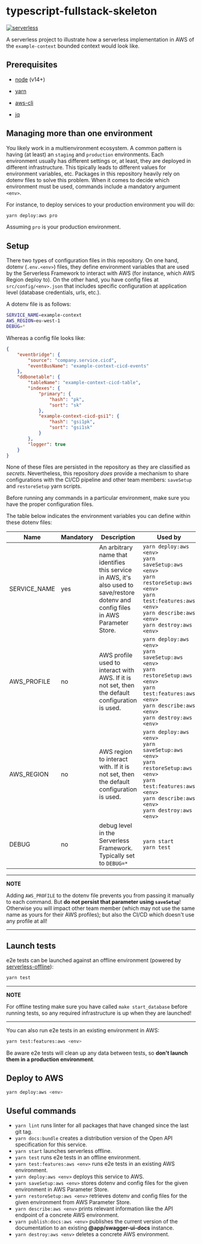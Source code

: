 # typescript-fullstack-skeleton

[![serverless](http://public.serverless.com/badges/v3.svg)](https://serverless.com)

A serverless project to illustrate how a serverless implementation in AWS of the `example-context` bounded context would look like.

## Prerequisites

* [node](https://nodejs.org/en/download/) (v14+)

* [yarn](https://classic.yarnpkg.com/lang/en/docs/install/)

* [aws-cli](https://docs.aws.amazon.com/cli/latest/userguide/cli-chap-install.html)

* [jq](https://stedolan.github.io/jq/download/)

## Managing more than one environment

You likely work in a multienvironment ecosystem. A common pattern is having (at least) an `staging` and `production` environments. Each environment usually has different settings or, at least, they are deployed in different infrastructure. This tipically leads to different values for environment variables, etc. Packages in this repository heavily rely on dotenv files to solve this problem. When it comes to decide which environment must be used, commands include a mandatory argument `<env>`.

For instance, to deploy services to your production environment you will do:

```sh
yarn deploy:aws pro
```

Assuming `pro` is your production environment.

## Setup

There two types of configuration files in this repository. On one hand, dotenv (`.env.<env>`) files, they define environment variables that are used by the Serverless Framework to interact with AWS (for instance, which AWS Region deploy to). On the other hand, you have config files at `src/config/<env>.json` that includes specific configuration at application level (database credentials, urls, etc.).

A dotenv file is as follows:

```sh
SERVICE_NAME=example-context
AWS_REGION=eu-west-1
DEBUG=*
```

Whereas a config file looks like:

```json
{
    "eventbridge": {
        "source": "company.service.cicd",
        "eventBusName": "example-context-cicd-events"
    },
    "ddbonetable": {
        "tableName": "example-context-cicd-table",
        "indexes": {
            "primary": {
                "hash": "pk",
                "sort": "sk"
            },
            "example-context-cicd-gsi1": {
                "hash": "gsi1pk",
                "sort": "gsi1sk"
            }
        },
        "logger": true
    }
}
```

None of these files are persisted in the repository as they are classified as *secrets*. Nevertheless, this repository *does* provide a mechanism to share configurations with the CI/CD pipeline and other team members: `saveSetup` and `restoreSetup` yarn scripts.

Before running any commands in a particular environment, make sure you have the proper configuration files.

The table below indicates the environment variables you can define within these dotenv files:

| Name               | Mandatory | Description                                                            | Used by |
| ------------------ | --------- |----------------------------------------------------------------------- | ------- |
| SERVICE_NAME       | yes       | An arbitrary name that identifies this service in AWS, it's also used to save/restore dotenv and config files in AWS Parameter Store. | `yarn deploy:aws <env>`<br/>`yarn saveSetup:aws <env>`<br/>`yarn restoreSetup:aws <env>`<br/>`yarn test:features:aws <env>`<br/>`yarn describe:aws <env>`<br/>`yarn destroy:aws <env>` |
| AWS_PROFILE        | no        | AWS profile used to interact with AWS. If it is not set, then the default configuration is used. | `yarn deploy:aws <env>`<br/>`yarn saveSetup:aws <env>`<br/>`yarn restoreSetup:aws <env>`<br/>`yarn test:features:aws <env>`<br/>`yarn describe:aws <env>`<br/>`yarn destroy:aws <env>` |
| AWS_REGION         | no        | AWS region to interact with. If it is not set, then the default configuration is used. | `yarn deploy:aws <env>`<br/>`yarn saveSetup:aws <env>`<br/>`yarn restoreSetup:aws <env>`<br/>`yarn test:features:aws <env>`<br/>`yarn describe:aws <env>`<br/>`yarn destroy:aws <env>` |
| DEBUG              | no        | debug level in the Serverless Framework. Typically set to `DEBUG=*` |  `yarn start`<br/>`yarn test` |

---
**NOTE**

Adding `AWS_PROFILE` to the dotenv file prevents you from passing it manually to each command. But **do not persist that parameter using `saveSetup`**! Otherwise you will impact other team member (which may not use the same name as yours for their AWS profiles); but also the CI/CD which doesn't use any profile at all!

---

## Launch tests

e2e tests can be launched against an offline environment (powered by [serverless-offline](https://github.com/dherault/serverless-offline)):

```sh
yarn test
```

---
**NOTE**

For offline testing make sure you have called `make start_database` before running tests, so any required infrastructure is up when they are launched!

---

You can also run e2e tests in an existing environment in AWS:

```sh
yarn test:features:aws <env>
```

Be aware e2e tests will clean up any data between tests, so **don't launch them in a production environment**.

## Deploy to AWS

```sh
yarn deploy:aws <env>
```

## Useful commands

* `yarn lint` runs linter for all packages that have changed since the last git tag.
* `yarn docs:bundle` creates a distribution version of the Open API specification for this service.
* `yarn start` launches serverless offline.
* `yarn test` runs e2e tests in an offline environment.
* `yarn test:features:aws <env>` runs e2e tests in an existing AWS environment.
* `yarn deploy:aws <env>` deploys this service to AWS.
* `yarn saveSetup:aws <env>` stores dotenv and config files for the given environment in AWS Parameter Store.
* `yarn restoreSetup:aws <env>` retrieves dotenv and config files for the given environment from AWS Parameter Store.
* `yarn describe:aws <env>` prints relevant information like the API endpoint of a concrete AWS environment.
* `yarn publish:docs:aws <env>` publishes the current version of the documentation to an existing **@app/swagger-ui-docs** instance.
* `yarn destroy:aws <env>` deletes a concrete AWS environment.
